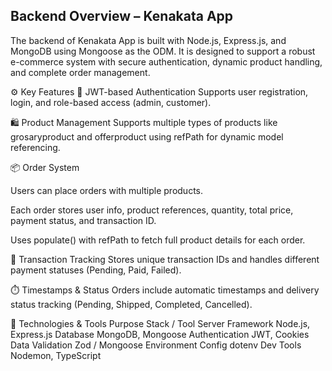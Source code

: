 ## Backend Overview – Kenakata App

The backend of Kenakata App is built with Node.js, Express.js, and MongoDB using Mongoose as the ODM. It is designed to support a robust e-commerce system with secure authentication, dynamic product handling, and complete order management.

⚙️ Key Features
🔐 JWT-based Authentication
Supports user registration, login, and role-based access (admin, customer).

🛍️ Product Management
Supports multiple types of products like grosaryproduct and offerproduct using refPath for dynamic model referencing.

📦 Order System

Users can place orders with multiple products.

Each order stores user info, product references, quantity, total price, payment status, and transaction ID.

Uses populate() with refPath to fetch full product details for each order.

🧾 Transaction Tracking
Stores unique transaction IDs and handles different payment statuses (Pending, Paid, Failed).

⏱️ Timestamps & Status
Orders include automatic timestamps and delivery status tracking (Pending, Shipped, Completed, Cancelled).

🧩 Technologies & Tools
Purpose Stack / Tool
Server Framework Node.js, Express.js
Database MongoDB, Mongoose
Authentication JWT, Cookies
Data Validation Zod / Mongoose
Environment Config dotenv
Dev Tools Nodemon, TypeScript
